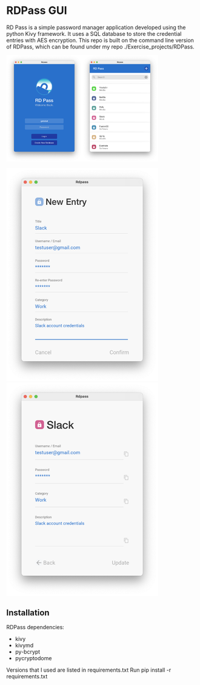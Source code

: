 # RDPass GUI

RD Pass is a simple password manager application developed using the python Kivy framework. It uses a SQL database to store the credential entries with AES encryption. This repo is built on the command line version of RDPass, which can be found under my repo ./Exercise_projects/RDPass.

<img src="ui/example_screenshots/example_loginscreen.png" width="200px"><img src="ui/example_screenshots/example_menuscreen.png" width="200px">

<img src="ui/example_screenshots/example_addentryscreen.png" width="400px">
<img src="ui/example_screenshots/example_entryscreen.png" width="400px">

## Installation

RDPass dependencies:
* kivy
* kivymd
* py-bcrypt
* pycryptodome

Versions that I used are listed in requirements.txt
Run pip install -r requirements.txt

